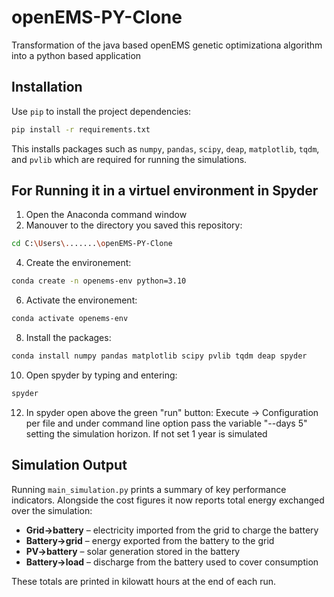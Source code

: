 # openEMS-PY-Clone
Transformation of the java based openEMS genetic optimizationa algorithm into a python based application

## Installation

Use `pip` to install the project dependencies:

```bash
pip install -r requirements.txt
```

This installs packages such as `numpy`, `pandas`, `scipy`, `deap`, `matplotlib`, `tqdm`, and `pvlib` which are required for running the simulations.

## For Running it in a virtuel environment in Spyder

1. Open the Anaconda command window
2. Manouver to the directory you saved this repository: 
```bash
cd C:\Users\.......\openEMS-PY-Clone
```
4. Create the environement:
```bash
conda create -n openems-env python=3.10
```
6. Activate the environement:
```bash
conda activate openems-env
```
8. Install the packages:
```bash
conda install numpy pandas matplotlib scipy pvlib tqdm deap spyder
```
10. Open spyder by typing and entering:
```bash
spyder
```
12. In spyder open above the green "run" button: Execute -> Configuration per file and under command line option pass the variable "--days 5" setting the simulation horizon. If not set 1 year is simulated

## Simulation Output

Running `main_simulation.py` prints a summary of key performance indicators.
Alongside the cost figures it now reports total energy exchanged over the
simulation:

- **Grid→battery** – electricity imported from the grid to charge the battery
- **Battery→grid** – energy exported from the battery to the grid
- **PV→battery** – solar generation stored in the battery
- **Battery→load** – discharge from the battery used to cover consumption

These totals are printed in kilowatt hours at the end of each run.
